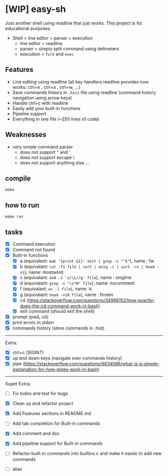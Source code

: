 # [WIP] easy-sh
Just another shell using readline that just works. This project is for educational purposes.
- Shell = line editor + parser + execution
  + line editor = readline
  + parser = simply split command using delimeters
  + execution = `fork` and `exec`

## Features
- Line editing using readline (all key handlers readline provides now works: ctrl+e , ctrl+a , ctrl+w, ...)
- Save commands history in `.hist` file using readline (command history navigation using arrow keys)
- Handle ctrl+c with readline
- Easily add your built-in functions
- Pipeline support
- Everything in one file (~250 lines of code)

## Weaknesses
- very simple command parser
  + does not support " and '
  + does not support escape \
  + does not support anything else ...

## compile
`make`

## how to run
`make run`

## tasks
- [x] Command execution
- [x] Command not found
- [x] Built-in functions
  - [x] a (equivalant: `awk '{print $1}' test | grep -v "^$"`), name : fw
  - [x] b (equivalant: `cut -f1 file | sort | uniq -c | sort -rn | head -n1`), name: mostword
  - [x] c (equivalant: `sed -z 's/\s//g' file`), name : singline
  - [x] d (equivalant: `grep -v "\s*#" file`), name: nocomment
  - [x] f (equivalant: `wc -l file`), name: lc
  - [x] g (equivalant: `head -n10 file`), name : firsten
  - [x] cd (https://stackoverflow.com/questions/34998152/how-exactly-does-the-cd-command-work-in-bash)
  - [x] exit command (should exit the shell)
- [x] prompt (pwd, cd)
- [x] print errors in stderr
- [x] commands history (store commands in .hist)

---

Extra:

- [x] ctrl+c (SIGINT)
- [x] up and down keys (navigate over commands history)
- [x] pipe (https://stackoverflow.com/questions/9834086/what-is-a-simple-explanation-for-how-pipes-work-in-bash)

---

Super Extra:

- [ ] Fix todos and test for bugs
- [x] Clean up and refactor project 
- [x] Add Features sections in README.md
- [ ] Add tab completion for Built-in commands
- [x] Add comment and doc
- [x] Add pipeline support for Built-in commands
- [ ] Refactor built-in commands into builtins.c and make it easier to add new commands
- [ ] alias 

